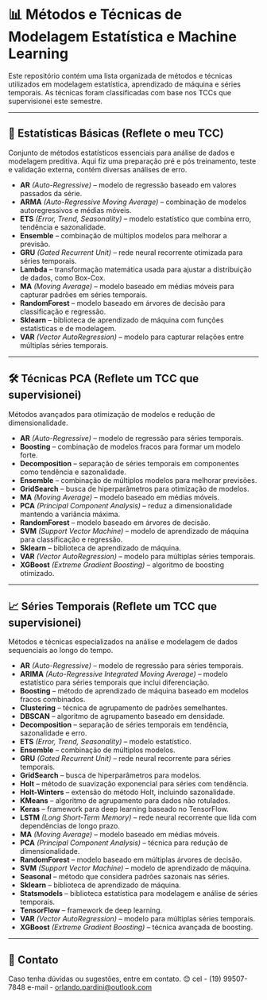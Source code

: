 # 📊 Métodos e Técnicas de Modelagem Estatística e Machine Learning

Este repositório contém uma lista organizada de métodos e técnicas utilizados em modelagem estatística, aprendizado de máquina e séries temporais. As técnicas foram classificadas com base nos TCCs que supervisionei este semestre.

---

## 📌 Estatísticas Básicas (Reflete o meu TCC)
Conjunto de métodos estatísticos essenciais para análise de dados e modelagem preditiva. Aqui fiz uma preparação pré e pós treinamento, teste e validação externa, contém diversas análises de erro.

- **AR** *(Auto-Regressive)* – modelo de regressão baseado em valores passados da série.
- **ARMA** *(Auto-Regressive Moving Average)* – combinação de modelos autoregressivos e médias móveis.
- **ETS** *(Error, Trend, Seasonality)* – modelo estatístico que combina erro, tendência e sazonalidade.
- **Ensemble** – combinação de múltiplos modelos para melhorar a previsão.
- **GRU** *(Gated Recurrent Unit)* – rede neural recorrente otimizada para séries temporais.
- **Lambda** – transformação matemática usada para ajustar a distribuição de dados, como Box-Cox.
- **MA** *(Moving Average)* – modelo baseado em médias móveis para capturar padrões em séries temporais.
- **RandomForest** – modelo baseado em árvores de decisão para classificação e regressão.
- **Sklearn** – biblioteca de aprendizado de máquina com funções estatísticas e de modelagem.
- **VAR** *(Vector AutoRegression)* – modelo para capturar relações entre múltiplas séries temporais.

---

## 🛠️ Técnicas PCA (Reflete um TCC que supervisionei) 
Métodos avançados para otimização de modelos e redução de dimensionalidade.

- **AR** *(Auto-Regressive)* – modelo de regressão para séries temporais.
- **Boosting** – combinação de modelos fracos para formar um modelo forte.
- **Decomposition** – separação de séries temporais em componentes como tendência e sazonalidade.
- **Ensemble** – combinação de múltiplos modelos para melhorar previsões.
- **GridSearch** – busca de hiperparâmetros para otimização de modelos.
- **MA** *(Moving Average)* – modelo baseado em médias móveis.
- **PCA** *(Principal Component Analysis)* – reduz a dimensionalidade mantendo a variância máxima.
- **RandomForest** – modelo baseado em árvores de decisão.
- **SVM** *(Support Vector Machine)* – modelo de aprendizado de máquina para classificação e regressão.
- **Sklearn** – biblioteca de aprendizado de máquina.
- **VAR** *(Vector AutoRegression)* – modelo para múltiplas séries temporais.
- **XGBoost** *(Extreme Gradient Boosting)* – algoritmo de boosting otimizado.

---

## 📈 Séries Temporais (Reflete um TCC que supervisionei) 
Métodos e técnicas especializados na análise e modelagem de dados sequenciais ao longo do tempo.

- **AR** *(Auto-Regressive)* – modelo de regressão para séries temporais.
- **ARIMA** *(Auto-Regressive Integrated Moving Average)* – modelo estatístico para séries temporais que inclui diferenciação.
- **Boosting** – método de aprendizado de máquina baseado em modelos fracos combinados.
- **Clustering** – técnica de agrupamento de padrões semelhantes.
- **DBSCAN** – algoritmo de agrupamento baseado em densidade.
- **Decomposition** – separação de séries temporais em tendência, sazonalidade e erro.
- **ETS** *(Error, Trend, Seasonality)* – modelo estatístico.
- **Ensemble** – combinação de múltiplos modelos.
- **GRU** *(Gated Recurrent Unit)* – rede neural recorrente para séries temporais.
- **GridSearch** – busca de hiperparâmetros para modelos.
- **Holt** – método de suavização exponencial para séries com tendência.
- **Holt-Winters** – extensão do método Holt, incluindo sazonalidade.
- **KMeans** – algoritmo de agrupamento para dados não rotulados.
- **Keras** – framework para deep learning baseado no TensorFlow.
- **LSTM** *(Long Short-Term Memory)* – rede neural recorrente que lida com dependências de longo prazo.
- **MA** *(Moving Average)* – modelo baseado em médias móveis.
- **PCA** *(Principal Component Analysis)* – técnica para redução de dimensionalidade.
- **RandomForest** – modelo baseado em múltiplas árvores de decisão.
- **SVM** *(Support Vector Machine)* – modelo de aprendizado de máquina.
- **Seasonal** – método que considera padrões sazonais nas séries.
- **Sklearn** – biblioteca de aprendizado de máquina.
- **Statsmodels** – biblioteca estatística para modelagem e análise de séries temporais.
- **TensorFlow** – framework de deep learning.
- **VAR** *(Vector AutoRegression)* – modelo para múltiplas séries temporais.
- **XGBoost** *(Extreme Gradient Boosting)* – técnica avançada de boosting.

---

## 📧 Contato
Caso tenha dúvidas ou sugestões, entre em contato. 😊
cel - (19) 99507-7848
e-mail - orlando.pardini@outlook.com
